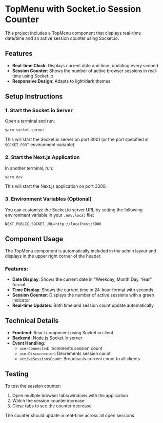 # TopMenu with Socket.io Session Counter

This project includes a TopMenu component that displays real-time date/time and an active session counter using Socket.io.

## Features

- **Real-time Clock**: Displays current date and time, updating every second
- **Session Counter**: Shows the number of active browser sessions in real-time using Socket.io
- **Responsive Design**: Adapts to light/dark themes

## Setup Instructions

### 1. Start the Socket.io Server

Open a terminal and run:

```bash
yarn socket-server
```

This will start the Socket.io server on port 3001 (or the port specified in `SOCKET_PORT` environment variable).

### 2. Start the Next.js Application

In another terminal, run:

```bash
yarn dev
```

This will start the Next.js application on port 3000.

### 3. Environment Variables (Optional)

You can customize the Socket.io server URL by setting the following environment variable in your `.env.local` file:

```env
NEXT_PUBLIC_SOCKET_URL=http://localhost:3000
```

## Component Usage

The TopMenu component is automatically included in the admin layout and displays in the upper right corner of the header.

### Features:
- **Date Display**: Shows the current date in "Weekday, Month Day, Year" format
- **Time Display**: Shows the current time in 24-hour format with seconds
- **Session Counter**: Displays the number of active sessions with a green indicator
- **Real-time Updates**: Both time and session count update automatically

## Technical Details

- **Frontend**: React component using Socket.io client
- **Backend**: Node.js Socket.io server
- **Event Handling**: 
  - `userConnected`: Increments session count
  - `userDisconnected`: Decrements session count
  - `activeSessionsCount`: Broadcasts current count to all clients

## Testing

To test the session counter:
1. Open multiple browser tabs/windows with the application
2. Watch the session counter increase
3. Close tabs to see the counter decrease

The counter should update in real-time across all open sessions. 